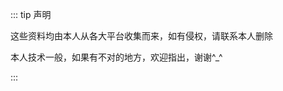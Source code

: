 <script setup>
import { NAV_DATA } from '../nav/data'
const list = [ {
  title: "前端面试题",
  items: [
      {
        icon: '../icons/html.svg',
        title: 'HTML 篇',
        link: '/interview/html',
        target: '_self'
      },
      {
        icon: '../icons/css.svg',
        title: 'CSS 篇',
        link: '/interview/css',
        target: '_self'

      },
      {
        icon: '../icons/js.svg',
        title: 'JS 篇',
        link: '/interview/javascript',
        target: '_self'
      },
      {
        icon: '../icons/vue.svg',
        title: 'Vue 篇',
        link: '/interview/vue',
        target: '_self'
      },
      {
        icon: '../icons/chrome.svg',
        title: 'DOM 篇',
        link: '/interview/dom',
        target: '_self'
      },
      {
        icon: '../icons/http.svg',
        title: 'HTTP 篇',
        link: '/interview/http',
        target: '_self'
      },
  ]
}
]
</script>
<style src="../nav/index.scss"></style>

<CNavLinks v-for="{title, items} in list" :title="title" :items="items"/>

::: tip 声明

这些资料均由本人从各大平台收集而来，如有侵权，请联系本人删除

本人技术一般，如果有不对的地方，欢迎指出，谢谢^\_^

:::
